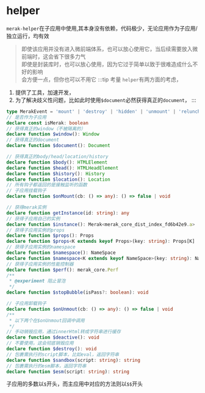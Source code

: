 # helper

`merak-helper`在子应用中使用,其本身没有依赖，代码极少，无论应用作为子应用/独立运行，均有效
> 即使该应用并没有进入微前端体系，也可以放心使用它，当后续需要放入微前端时，这会省下很多力气  
> 即使是封装库时，也可以放心使用，因为它过于简单以致于很难造成什么不好的影响  
> 会方便一点，但你也可以不用它
:::tip 考量
`helper`有两方面的考虑，
1. 提供了工具，加速开发，
2. 为了解决歧义性问题，比如此时使用`$document`必然获得真正的`document`，
:::

```ts
type MerakEvent = 'mount' | 'destroy' | 'hidden' | 'unmount' | 'relunch'
// 是否作为子应用
declare const isMerak: boolean
// 获得真正的window（不被隔离的）
declare function $window(): Window
// 获得真正的document
declare function $document(): Document

// 获得真正的body/head/location/history
declare function $body(): HTMLElement
declare function $head(): HTMLHeadElement
declare function $history(): History
declare function $location(): Location
// 所有钩子都返回的是接触监听的函数
// 子应用挂载钩子
declare function $onMount(cb: () => any): () => false | void

// 获得merak实例
declare function getInstance(id: string): any
// 获得子应用自己的实例
declare function $instance(): Merak<merak_core_dist_index_fd6b42e9.a>
// 获得子应用实例的props
declare function $props(): Props
declare function $props<K extends keyof Props>(key: string): Props[K]
// 获得子应用实例的namespace
declare function $namespace(): NameSpace
declare function $namespace<K extends keyof NameSpace>(key: string): NameSpace[K]
// 获得子应用实例的性能控制器
declare function $perf(): merak_core.Perf
/**
 * @experiment 阻止冒泡
 */
declare function $stopBubble(isPass?: boolean): void

// 子应用卸载钩子
declare function $onUnmout(cb: () => any): () => false | void
/**
 * 以下两个在$onUnmout回调中调用
 */
// 手动销毁应用，通过innerHtml转成字符串进行缓存
declare function $deactive(): void
// 不要使用，这会彻底销毁应用
declare function $destroy(): void
// 包裹需执行的script脚本，比如eval，返回字符串
declare function $sandbox(script: string): string
// 包裹需执行的esm脚本，返回字符串
declare function $esm(script: string): string
```
子应用的多数以`$`开头，而主应用中对应的方法则以`$$`开头